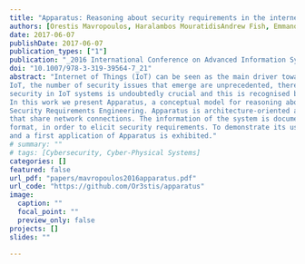 ```yaml
---
title: "Apparatus: Reasoning about security requirements in the internet of things"
authors: [Orestis Mavropoulos, Haralambos MouratidisAndrew Fish, Emmanouil Panaousis, Christos Kalloniatis]
date: 2017-06-07
publishDate: 2017-06-07
publication_types: ["1"]
publication: "_2016 International Conference on Advanced Information Systems Engineering_"
doi: "10.1007/978-3-319-39564-7_21"
abstract: "Internet of Things (IoT) can be seen as the main driver towards an era of ubiquitous computing. Taking into account the scale of
IoT, the number of security issues that emerge are unprecedented, therefore the need for proposing new methodologies for elaborating about
security in IoT systems is undoubtedly crucial and this is recognised by both academia and the industry alike.
In this work we present Apparatus, a conceptual model for reasoning about security in IoT systems through the lens of
Security Requirements Engineering. Apparatus is architecture-oriented and describes an IoT system as a cluster of nodes
that share network connections. The information of the system is documented in a textual manner, using Javascript Notation Object (JSON)
format, in order to elicit security requirements. To demonstrate its usage the security requirements of a temperature monitor system are identified
and a first application of Apparatus is exhibited."
# summary: ""
# tags: [Cybersecurity, Cyber-Physical Systems]
categories: []
featured: false
url_pdf: "papers/mavropoulos2016apparatus.pdf"
url_code: "https://github.com/Or3stis/apparatus"
image:
  caption: ""
  focal_point: ""
  preview_only: false
projects: []
slides: ""

---
```

